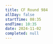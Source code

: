 ```yaml
---
title: CF Round 984
allDay: false
startTime: 08:35
endTime: 10:35
date: 2024-11-02
completed: null
---
```

